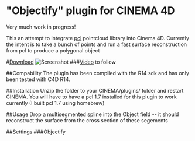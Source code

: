 "Objectify" plugin for CINEMA 4D
=============
Very much work in progress!

This an attempt to integrate <a href="http://www.pointclouds.org/">pcl</a> pointcloud library into Cinema 4D. Currently the intent is to take a bunch of points and run a fast surface reconstruction from pcl to produce a polygonal object

#[Download](https://github.com/eighteight/Objectify/archive/master.zip)
![Screenshot](https://raw.github.com/eighteight/Objectify/master/screenshot.png)
###[Video](https://vimeo.com) to follow

##Compability
The plugin has been compiled with the R14 sdk and has only been tested with C4D R14.

##Installation
Unzip the folder to your CINEMA/plugins/ folder and restart CINEMA.
You will have to have a pcl 1.7 installed for this plugin to work currently (I built pcl 1.7 using homebrew)


##Usage
Drop a multisegmented spline into the Object field -- it should reconstruct the surface from the cross section of these segements


##Settings
###Objectify


